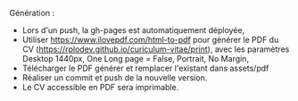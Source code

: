 Génération :
  * Lors d'un push, la gh-pages est automatiquement déployée,
  * Utiliser https://www.ilovepdf.com/html-to-pdf pour générer le PDF du CV (https://rplodev.github.io/curiculum-vitae/print), avec les paramètres Desktop 1440px, One Long page = False, Portrait, No Margin,
  * Télécharger le PDF générer et remplacer l'existant dans assets/pdf
  * Réaliser un commit et push de la nouvelle version.
  * Le CV accessible en PDF sera imprimable.